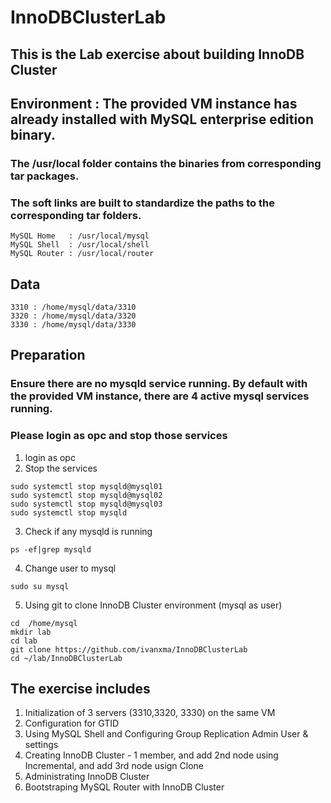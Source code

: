# InnoDBClusterLab
## This is the Lab exercise about building InnoDB Cluster
##
## Environment :  The provided VM instance has already installed with MySQL enterprise edition binary.
### The /usr/local folder contains the binaries from corresponding tar packages.  
### The soft links are built to standardize the paths to the corresponding tar folders.
	MySQL Home   : /usr/local/mysql
	MySQL Shell  : /usr/local/shell
	MySQL Router : /usr/local/router

## Data
	3310 : /home/mysql/data/3310
	3320 : /home/mysql/data/3320
	3330 : /home/mysql/data/3330

## Preparation
### Ensure there are no mysqld service running.  By default with the provided VM instance, there are 4 active mysql services running.
### Please login as opc and stop those services
1. login as opc
2. Stop the services
```
sudo systemctl stop mysqld@mysql01
sudo systemctl stop mysqld@mysql02
sudo systemctl stop mysqld@mysql03
sudo systemctl stop mysqld
```

3. Check if any mysqld is running
```
ps -ef|grep mysqld
```

4. Change user to mysql
```
sudo su mysql
```

5. Using git to clone InnoDB Cluster environment (mysql as user)
```
cd  /home/mysql
mkdir lab
cd lab
git clone https://github.com/ivanxma/InnoDBClusterLab
cd ~/lab/InnoDBClusterLab
```


## The exercise includes



1. Initialization of 3 servers (3310,3320, 3330) on the same VM
2. Configuration for GTID
3. Using MySQL Shell and  Configuring Group Replication Admin User & settings 
4. Creating InnoDB Cluster - 1 member, and add 2nd node using Incremental, and add 3rd node usign Clone
5. Administrating InnoDB Cluster
6. Bootstraping MySQL Router with InnoDB Cluster

